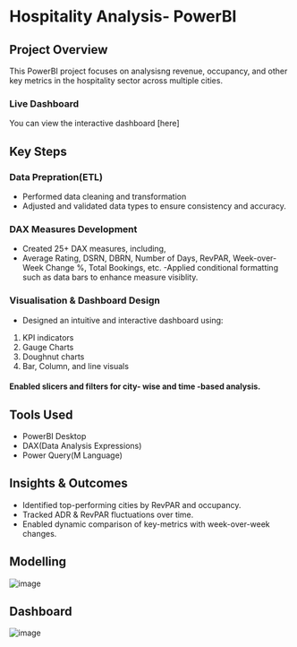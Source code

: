 # Hospitality Analysis- PowerBI

## Project Overview
This PowerBI project focuses on analysisng revenue, occupancy, and other key metrics in the hospitality sector across multiple cities.
### Live Dashboard
You can view the interactive dashboard [here]
## Key Steps
### Data Prepration(ETL)
- Performed data cleaning and transformation
- Adjusted and validated data types to ensure consistency and accuracy.
### DAX Measures Development
- Created 25+ DAX measures, including,
- Average Rating, DSRN, DBRN, Number of Days, RevPAR, Week-over-Week Change %, Total Bookings, etc.
-Applied conditional formatting such as data bars to enhance measure visiblity.
### Visualisation & Dashboard Design
- Designed an intuitive and interactive dashboard using:
1. KPI indicators
2. Gauge Charts
3. Doughnut charts
4. Bar, Column, and line visuals
#### Enabled slicers and filters for city- wise and time -based analysis.

## Tools Used
- PowerBI Desktop
- DAX(Data Analysis Expressions)
- Power Query(M Language) 

## Insights & Outcomes
- Identified top-performing cities by RevPAR and occupancy.
- Tracked ADR & RevPAR fluctuations over time.
- Enabled dynamic comparison of key-metrics with week-over-week changes.



## Modelling
![image](https://github.com/user-attachments/assets/9c727bcf-48fe-4a1b-a3a3-244170d66d49)


## Dashboard
![image](https://github.com/user-attachments/assets/7abcbdb8-77bf-4035-a1f8-5def4c08cdb2)

